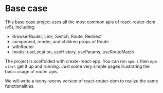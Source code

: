 # Base case

This base case project uses all the most common apis of react-router-dom (v5), including:

- BrowserRouter, Link, Switch, Route, Redirect
- component, render, and children props of Route
- withRouter
- hooks: useLocation, useHistory, useParams, useRouteMatch

The project is scaffolded with create-react-app. You can run `npm i` then `npm start` get it up and running. Just some very simple pages illustrating the basic usage of router apis.

We will write a teeny-weeny version of react-router-dom to realize the same functionalities.
